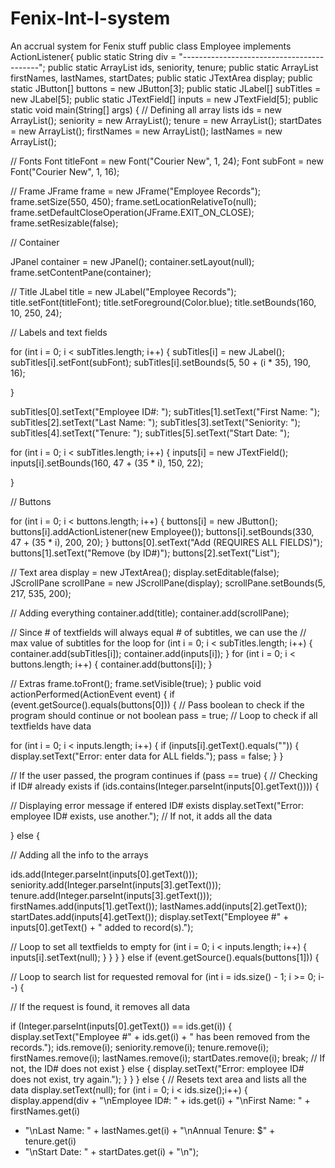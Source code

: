 # Fenix-Int-l-system
An accrual system for Fenix stuff
public class Employee implements ActionListener{ 
public static String div = "------------------------------------------"; 
public static ArrayList<Integer> ids, seniority, tenure; 
public static ArrayList<String> firstNames, lastNames, startDates; 
public static JTextArea display; 
public static JButton[] buttons = new JButton[3]; 
public static JLabel[] subTitles = new JLabel[5]; 
public static JTextField[] inputs = new JTextField[5]; 
public static void main(String[] args) { 
// Defining all array lists 
ids = new ArrayList(); 
seniority = new ArrayList(); 
tenure = new ArrayList(); 
startDates = new ArrayList(); 
firstNames = new ArrayList();
 lastNames = new ArrayList(); 

// Fonts
Font titleFont = new Font("Courier New", 1, 24);
Font subFont = new Font("Courier New", 1, 16); 

// Frame 
JFrame frame = new JFrame("Employee Records"); 
frame.setSize(550, 450); 
frame.setLocationRelativeTo(null); frame.setDefaultCloseOperation(JFrame.EXIT_ON_CLOSE); 
frame.setResizable(false); 

// Container

JPanel container = new JPanel(); 
container.setLayout(null); 
frame.setContentPane(container); 



// Title 
JLabel title = new JLabel("Employee Records");
title.setFont(titleFont); 
title.setForeground(Color.blue); 
title.setBounds(160, 10, 250, 24); 

// Labels and text fields 

for (int i = 0; i < subTitles.length; i++) { 
subTitles[i] = new JLabel(); 
subTitles[i].setFont(subFont); 
subTitles[i].setBounds(5, 50 + (i * 35), 190, 16); 

}

subTitles[0].setText("Employee ID#: "); 
subTitles[1].setText("First Name: "); 
subTitles[2].setText("Last Name: "); 
subTitles[3].setText("Seniority: ");
subTitles[4].setText("Tenure: "); 
subTitles[5].setText("Start Date: "); 

for (int i = 0; i < subTitles.length; i++) { 
inputs[i] = new JTextField(); 
inputs[i].setBounds(160, 47 + (35 * i), 150, 22); 

} 

// Buttons 

for (int i = 0; i < buttons.length; i++) { 
buttons[i] = new JButton(); 
buttons[i].addActionListener(new Employee()); 
buttons[i].setBounds(330, 47 + (35 * i), 200, 20); 
}
buttons[0].setText("Add (REQUIRES ALL FIELDS)"); 
buttons[1].setText("Remove (by ID#)"); 
buttons[2].setText("List"); 

// Text area 
display = new JTextArea(); 
display.setEditable(false); 
JScrollPane scrollPane = new JScrollPane(display); 
scrollPane.setBounds(5, 217, 535, 200); 

// Adding everything 
container.add(title); 
container.add(scrollPane); 

// Since # of textfields will always equal # of subtitles, we can use the 
// max value of subtitles 
for the loop for (int i = 0; i < subTitles.length; i++) { 
container.add(subTitles[i]); 
container.add(inputs[i]); 
} 
for (int i = 0; i < buttons.length; i++) { 
container.add(buttons[i]); 
} 

// Extras 
frame.toFront(); 
frame.setVisible(true); 
} 
public void actionPerformed(ActionEvent event) { 
if (event.getSource().equals(buttons[0])) { 
// Pass boolean to check if the program should continue or not boolean pass = true; 
// Loop to check if all textfields have data 

for (int i = 0; i < inputs.length; i++) { 
if (inputs[i].getText().equals("")) { 
display.setText("Error: enter data for ALL fields."); 
pass = false; 
       } 
} 

// If the user passed, the program continues 
if (pass == true) { 
// Checking if ID# already exists 
if (ids.contains(Integer.parseInt(inputs[0].getText()))) { 

// Displaying error message if entered ID# exists 
display.setText("Error: employee ID# exists, use another."); 
// If not, it adds all the data 

} else { 

// Adding all the info to the arrays

ids.add(Integer.parseInt(inputs[0].getText())); 
seniority.add(Integer.parseInt(inputs[3].getText()));
tenure.add(Integer.parseInt(inputs[3].getText()));
firstNames.add(inputs[1].getText()); 
lastNames.add(inputs[2].getText()); 
startDates.add(inputs[4].getText()); 
display.setText("Employee #" + inputs[0].getText() + " added to record(s)."); 

// Loop to set all textfields to empty 
for (int i = 0; i < inputs.length; i++) { 
inputs[i].setText(null); 
              } 
           } 
        } 
} 
else if (event.getSource().equals(buttons[1])) { 

// Loop to search list for requested removal 
for (int i = ids.size() - 1; i >= 0; i--) { 

// If the request is found, it removes all data 

if (Integer.parseInt(inputs[0].getText()) == ids.get(i)) { 
display.setText("Employee #" + ids.get(i) + " has been removed from the records."); ids.remove(i); 
seniority.remove(i); 
tenure.remove(i);
firstNames.remove(i); 
lastNames.remove(i); 
startDates.remove(i); 
break;
 // If not, the ID# does not exist 
} else { 
display.setText("Error: employee ID# does not exist, try again."); 
      } 
    } 
} else { 
// Resets text area and lists all the data 
display.setText(null); 
for (int i = 0; i < ids.size();i++) { 
display.append(div + "\nEmployee ID#: " + ids.get(i) + "\nFirst Name: " + firstNames.get(i) 
+ "\nLast Name: " + lastNames.get(i) + "\nAnnual Tenure: $" + tenure.get(i) 
+ "\nStart Date: " + startDates.get(i) + "\n");




